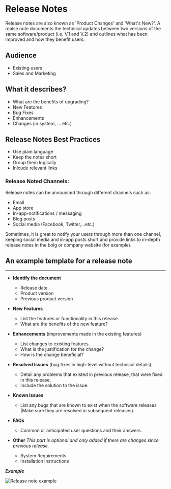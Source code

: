 # Release Notes
Release notes are also known as 'Product Changes' and 'What's New?'.
A realse note documents the technical updates between two versions of the same software/product (i.e. V.1 and V.2) and outlines what has been improved and how they benefit users.

## Audience
* Existing users
* Sales and Marketing

## What it describes?
- What are the benefits of upgrading?
- New Features
- Bug Fixes
- Enhancements
- Changes (in system, ... etc.)

## Release Notes Best Practices
* Use plain language
* Keep the notes short
* Group them logically
* Inlcude relevant links

### Release Noted Channels:
Release notes can be announced through different channels such as: 
- Email
- App store
- In-app-notifications / messaging
- Blog posts
- Social media (Facebook, Twitter,...etc.)

Sometimes, it is great to notify your users through more than one channel, keeping social media and in-app posts short and provide links to in-depth release notes in the bolg or company website (for example).




## An example template for a release note
-------------------------------------------
- **Identify the document**
  - Release date
  - Product version
  - Previous product version

- **New Features**
  - List the features or functionality in this release.
  - What are the benefits of the new feature?

- **Enhancements** (improvements made in the existing features)
  - List changes to existing features.
  - What is the justification for the change?
  - How is the change beneficial?

- **Resolved Issues** (bug fixes in high-level without technical details)
  - Detail any problems that existed in previous release, that were fixed in this release.
  - Include the solution to the issue.

- **Known Issues**
  - List any bugs that are known to exist when the software releases (Make sure they are resolved in subsequent releases).

- **FAQs**
  - Common or anticipated user questions and their answers.

- **Other**
*This part is optional and only added if there are changes since previous release.*
  - System Requirements
  - Installation instructions


***Example***

![Release note example](https://user-images.githubusercontent.com/60129693/113553590-4e1ec700-95f8-11eb-82e9-23d66b78e015.png)
